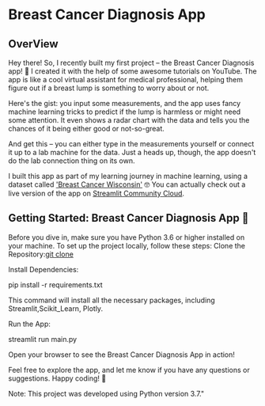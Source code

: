 # Breast Cancer Diagnosis App

## OverView
Hey there! So, I recently built my first project – the Breast Cancer Diagnosis app! 🚀 I created it with the help of some awesome tutorials on YouTube. The app is like a cool virtual assistant for medical professional, helping them figure out if a breast lump is something to worry about or not.

Here's the gist: you input some measurements, and the app uses fancy machine learning tricks to predict if the lump is harmless or might need some attention. It even shows a radar chart with the data and tells you the chances of it being either good or not-so-great.

And get this – you can either type in the measurements yourself or connect it up to a lab machine for the data. Just a heads up, though, the app doesn't do the lab connection thing on its own.

I built this app as part of my learning journey in machine learning, using a dataset called ['Breast Cancer Wisconsin'](https://www.kaggle.com/datasets/uciml/breast-cancer-wisconsin-data) 🤓
You can actually check out a live version of the app on [Streamlit Community Cloud](https://8vcndpz6vixttytx7bdcny.streamlit.app/).

## Getting Started: Breast Cancer Diagnosis App 🚀
Before you dive in, make sure you have Python 3.6 or higher installed on your machine. To set up the project locally, follow these steps:
Clone the Repository:[git clone](https://github.com/saha-trideep/Regression-Model-App-Streamlit.git)


Install Dependencies:

pip install -r requirements.txt


This command will install all the necessary packages, including Streamlit,Scikit_Learn, Plotly.


Run the App:


streamlit run main.py


Open your browser to see the Breast Cancer Diagnosis App in action!



Feel free to explore the app, and let me know if you have any questions or suggestions. Happy coding! 🌟

Note: This project was developed using Python version 3.7."
